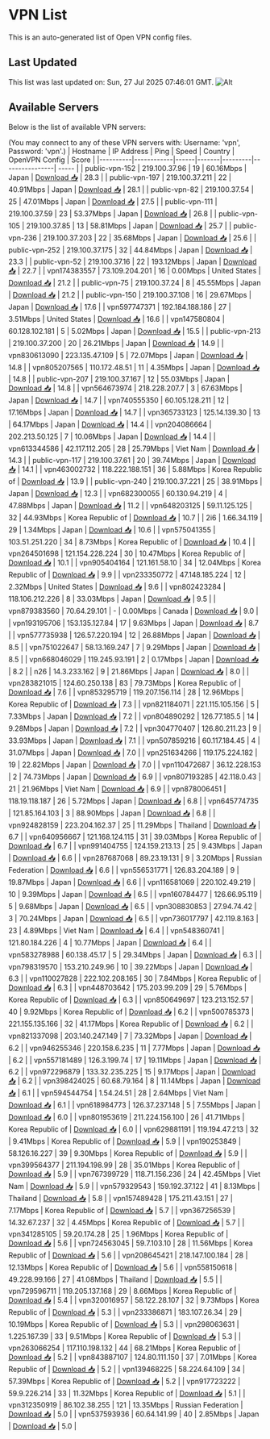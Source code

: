 # VPN List

This is an auto-generated list of Open VPN config files.

## Last Updated

This list was last updated on: Sun, 27 Jul 2025 07:46:01 GMT.
![Alt](https://repobeats.axiom.co/api/embed/186b98318ef1479477931607c1ad7d823f12451f.svg "Repobeats analytics image")

## Available Servers

Below is the list of available VPN servers:

(You may connect to any of these VPN servers with: Username: 'vpn', Password: 'vpn'.)
| Hostname | IP Address | Ping | Speed | Country | OpenVPN Config | Score |
|----------|------------|------|-------|---------|----------------| ----- |
| public-vpn-152 | 219.100.37.96 | 19 | 60.16Mbps | Japan | [Download 📥](./configs/server_0_JP.ovpn) | 28.3 |
| public-vpn-197 | 219.100.37.211 | 22 | 40.91Mbps | Japan | [Download 📥](./configs/server_1_JP.ovpn) | 28.1 |
| public-vpn-82 | 219.100.37.54 | 25 | 47.01Mbps | Japan | [Download 📥](./configs/server_2_JP.ovpn) | 27.5 |
| public-vpn-111 | 219.100.37.59 | 23 | 53.37Mbps | Japan | [Download 📥](./configs/server_3_JP.ovpn) | 26.8 |
| public-vpn-105 | 219.100.37.85 | 13 | 58.81Mbps | Japan | [Download 📥](./configs/server_4_JP.ovpn) | 25.7 |
| public-vpn-236 | 219.100.37.203 | 22 | 35.68Mbps | Japan | [Download 📥](./configs/server_5_JP.ovpn) | 25.6 |
| public-vpn-252 | 219.100.37.175 | 32 | 44.84Mbps | Japan | [Download 📥](./configs/server_6_JP.ovpn) | 23.3 |
| public-vpn-52 | 219.100.37.16 | 22 | 193.12Mbps | Japan | [Download 📥](./configs/server_7_JP.ovpn) | 22.7 |
| vpn174383557 | 73.109.204.201 | 16 | 0.00Mbps | United States | [Download 📥](./configs/server_8_US.ovpn) | 21.2 |
| public-vpn-75 | 219.100.37.24 | 8 | 45.55Mbps | Japan | [Download 📥](./configs/server_9_JP.ovpn) | 21.2 |
| public-vpn-150 | 219.100.37.108 | 16 | 29.67Mbps | Japan | [Download 📥](./configs/server_10_JP.ovpn) | 17.6 |
| vpn597747371 | 192.184.188.186 | 27 | 3.51Mbps | United States | [Download 📥](./configs/server_11_US.ovpn) | 16.6 |
| vpn147580804 | 60.128.102.181 | 5 | 5.02Mbps | Japan | [Download 📥](./configs/server_12_JP.ovpn) | 15.5 |
| public-vpn-213 | 219.100.37.200 | 20 | 26.21Mbps | Japan | [Download 📥](./configs/server_13_JP.ovpn) | 14.9 |
| vpn830613090 | 223.135.47.109 | 5 | 72.07Mbps | Japan | [Download 📥](./configs/server_14_JP.ovpn) | 14.8 |
| vpn805207565 | 110.172.48.51 | 11 | 4.35Mbps | Japan | [Download 📥](./configs/server_15_JP.ovpn) | 14.8 |
| public-vpn-207 | 219.100.37.167 | 12 | 55.03Mbps | Japan | [Download 📥](./configs/server_16_JP.ovpn) | 14.8 |
| vpn564673974 | 218.228.207.7 | 3 | 67.63Mbps | Japan | [Download 📥](./configs/server_17_JP.ovpn) | 14.7 |
| vpn740555350 | 60.105.128.211 | 12 | 17.16Mbps | Japan | [Download 📥](./configs/server_18_JP.ovpn) | 14.7 |
| vpn365733123 | 125.14.139.30 | 13 | 64.17Mbps | Japan | [Download 📥](./configs/server_19_JP.ovpn) | 14.4 |
| vpn204086664 | 202.213.50.125 | 7 | 10.06Mbps | Japan | [Download 📥](./configs/server_20_JP.ovpn) | 14.4 |
| vpn613344586 | 42.117.112.205 | 28 | 25.79Mbps | Viet Nam | [Download 📥](./configs/server_21_VN.ovpn) | 14.3 |
| public-vpn-117 | 219.100.37.61 | 20 | 39.74Mbps | Japan | [Download 📥](./configs/server_22_JP.ovpn) | 14.1 |
| vpn463002732 | 118.222.188.151 | 36 | 5.88Mbps | Korea Republic of | [Download 📥](./configs/server_23_KR.ovpn) | 13.9 |
| public-vpn-240 | 219.100.37.221 | 25 | 38.91Mbps | Japan | [Download 📥](./configs/server_24_JP.ovpn) | 12.3 |
| vpn682300055 | 60.130.94.219 | 4 | 47.88Mbps | Japan | [Download 📥](./configs/server_25_JP.ovpn) | 11.2 |
| vpn648203125 | 59.11.125.125 | 32 | 44.93Mbps | Korea Republic of | [Download 📥](./configs/server_26_KR.ovpn) | 10.7 |
| 2i6 | 1.66.34.119 | 29 | 1.34Mbps | Japan | [Download 📥](./configs/server_27_JP.ovpn) | 10.6 |
| vpn575041355 | 103.51.251.220 | 34 | 8.73Mbps | Korea Republic of | [Download 📥](./configs/server_28_KR.ovpn) | 10.4 |
| vpn264501698 | 121.154.228.224 | 30 | 10.47Mbps | Korea Republic of | [Download 📥](./configs/server_29_KR.ovpn) | 10.1 |
| vpn905404164 | 121.161.58.10 | 34 | 12.04Mbps | Korea Republic of | [Download 📥](./configs/server_30_KR.ovpn) | 9.9 |
| vpn233350772 | 47.148.185.224 | 12 | 2.32Mbps | United States | [Download 📥](./configs/server_31_US.ovpn) | 9.6 |
| vpn802423284 | 118.106.212.226 | 8 | 33.03Mbps | Japan | [Download 📥](./configs/server_32_JP.ovpn) | 9.5 |
| vpn879383560 | 70.64.29.101 | - | 0.00Mbps | Canada | [Download 📥](./configs/server_33_CA.ovpn) | 9.0 |
| vpn193195706 | 153.135.127.84 | 17 | 9.63Mbps | Japan | [Download 📥](./configs/server_34_JP.ovpn) | 8.7 |
| vpn577735938 | 126.57.220.194 | 12 | 26.88Mbps | Japan | [Download 📥](./configs/server_35_JP.ovpn) | 8.5 |
| vpn751022647 | 58.13.169.247 | 7 | 9.29Mbps | Japan | [Download 📥](./configs/server_36_JP.ovpn) | 8.5 |
| vpn668046029 | 119.245.93.191 | 2 | 0.17Mbps | Japan | [Download 📥](./configs/server_37_JP.ovpn) | 8.2 |
| n26 | 14.3.233.162 | 9 | 21.86Mbps | Japan | [Download 📥](./configs/server_38_JP.ovpn) | 8.0 |
| vpn283821015 | 124.60.250.138 | 83 | 79.73Mbps | Korea Republic of | [Download 📥](./configs/server_39_KR.ovpn) | 7.6 |
| vpn853295719 | 119.207.156.114 | 28 | 12.96Mbps | Korea Republic of | [Download 📥](./configs/server_40_KR.ovpn) | 7.3 |
| vpn821184071 | 221.115.105.156 | 5 | 7.33Mbps | Japan | [Download 📥](./configs/server_41_JP.ovpn) | 7.2 |
| vpn804890292 | 126.77.185.5 | 14 | 9.28Mbps | Japan | [Download 📥](./configs/server_42_JP.ovpn) | 7.2 |
| vpn304770407 | 126.80.211.23 | 9 | 33.93Mbps | Japan | [Download 📥](./configs/server_43_JP.ovpn) | 7.1 |
| vpn507859216 | 60.117.184.45 | 4 | 31.07Mbps | Japan | [Download 📥](./configs/server_44_JP.ovpn) | 7.0 |
| vpn251634266 | 119.175.224.182 | 19 | 22.82Mbps | Japan | [Download 📥](./configs/server_45_JP.ovpn) | 7.0 |
| vpn110472687 | 36.12.228.153 | 2 | 74.73Mbps | Japan | [Download 📥](./configs/server_46_JP.ovpn) | 6.9 |
| vpn807193285 | 42.118.0.43 | 21 | 21.96Mbps | Viet Nam | [Download 📥](./configs/server_47_VN.ovpn) | 6.9 |
| vpn878006451 | 118.19.118.187 | 26 | 5.72Mbps | Japan | [Download 📥](./configs/server_48_JP.ovpn) | 6.8 |
| vpn645774735 | 121.85.164.103 | 3 | 88.90Mbps | Japan | [Download 📥](./configs/server_49_JP.ovpn) | 6.8 |
| vpn924828159 | 223.204.162.37 | 25 | 11.29Mbps | Thailand | [Download 📥](./configs/server_50_TH.ovpn) | 6.7 |
| vpn640956667 | 121.168.124.115 | 31 | 39.03Mbps | Korea Republic of | [Download 📥](./configs/server_51_KR.ovpn) | 6.7 |
| vpn991404755 | 124.159.213.13 | 25 | 9.43Mbps | Japan | [Download 📥](./configs/server_52_JP.ovpn) | 6.6 |
| vpn287687068 | 89.23.19.131 | 9 | 3.20Mbps | Russian Federation | [Download 📥](./configs/server_53_RU.ovpn) | 6.6 |
| vpn556531771 | 126.83.204.189 | 9 | 19.87Mbps | Japan | [Download 📥](./configs/server_54_JP.ovpn) | 6.6 |
| vpn116581069 | 220.102.49.219 | 10 | 9.39Mbps | Japan | [Download 📥](./configs/server_55_JP.ovpn) | 6.5 |
| vpn160784477 | 126.66.95.119 | 5 | 9.68Mbps | Japan | [Download 📥](./configs/server_56_JP.ovpn) | 6.5 |
| vpn308830853 | 27.94.74.42 | 3 | 70.24Mbps | Japan | [Download 📥](./configs/server_57_JP.ovpn) | 6.5 |
| vpn736017797 | 42.119.8.163 | 23 | 4.89Mbps | Viet Nam | [Download 📥](./configs/server_58_VN.ovpn) | 6.4 |
| vpn548360741 | 121.80.184.226 | 4 | 10.77Mbps | Japan | [Download 📥](./configs/server_59_JP.ovpn) | 6.4 |
| vpn583278988 | 60.138.45.17 | 5 | 29.34Mbps | Japan | [Download 📥](./configs/server_60_JP.ovpn) | 6.3 |
| vpn798319570 | 153.210.249.96 | 10 | 39.22Mbps | Japan | [Download 📥](./configs/server_61_JP.ovpn) | 6.3 |
| vpn110027828 | 222.102.208.165 | 30 | 7.84Mbps | Korea Republic of | [Download 📥](./configs/server_62_KR.ovpn) | 6.3 |
| vpn448703642 | 175.203.99.209 | 29 | 5.76Mbps | Korea Republic of | [Download 📥](./configs/server_63_KR.ovpn) | 6.3 |
| vpn850649697 | 123.213.152.57 | 40 | 9.92Mbps | Korea Republic of | [Download 📥](./configs/server_64_KR.ovpn) | 6.2 |
| vpn500785373 | 221.155.135.166 | 32 | 41.17Mbps | Korea Republic of | [Download 📥](./configs/server_65_KR.ovpn) | 6.2 |
| vpn821337098 | 203.140.247.149 | 7 | 73.32Mbps | Japan | [Download 📥](./configs/server_66_JP.ovpn) | 6.2 |
| vpn946255346 | 220.158.6.235 | 11 | 7.77Mbps | Japan | [Download 📥](./configs/server_67_JP.ovpn) | 6.2 |
| vpn557181489 | 126.3.199.74 | 17 | 19.11Mbps | Japan | [Download 📥](./configs/server_68_JP.ovpn) | 6.2 |
| vpn972296879 | 133.32.235.225 | 15 | 9.17Mbps | Japan | [Download 📥](./configs/server_69_JP.ovpn) | 6.2 |
| vpn398424025 | 60.68.79.164 | 8 | 11.14Mbps | Japan | [Download 📥](./configs/server_70_JP.ovpn) | 6.1 |
| vpn594544754 | 1.54.24.51 | 28 | 2.64Mbps | Viet Nam | [Download 📥](./configs/server_71_VN.ovpn) | 6.1 |
| vpn618984773 | 126.37.237.148 | 5 | 7.55Mbps | Japan | [Download 📥](./configs/server_72_JP.ovpn) | 6.0 |
| vpn801953619 | 211.224.156.100 | 26 | 41.71Mbps | Korea Republic of | [Download 📥](./configs/server_73_KR.ovpn) | 6.0 |
| vpn629881191 | 119.194.47.213 | 32 | 9.41Mbps | Korea Republic of | [Download 📥](./configs/server_74_KR.ovpn) | 5.9 |
| vpn190253849 | 58.126.16.227 | 39 | 9.30Mbps | Korea Republic of | [Download 📥](./configs/server_75_KR.ovpn) | 5.9 |
| vpn399564377 | 211.194.198.99 | 28 | 35.01Mbps | Korea Republic of | [Download 📥](./configs/server_76_KR.ovpn) | 5.9 |
| vpn767399729 | 118.71.156.236 | 24 | 42.45Mbps | Viet Nam | [Download 📥](./configs/server_77_VN.ovpn) | 5.9 |
| vpn579329543 | 159.192.37.122 | 41 | 8.13Mbps | Thailand | [Download 📥](./configs/server_78_TH.ovpn) | 5.8 |
| vpn157489428 | 175.211.43.151 | 27 | 7.17Mbps | Korea Republic of | [Download 📥](./configs/server_79_KR.ovpn) | 5.7 |
| vpn367256539 | 14.32.67.237 | 32 | 4.45Mbps | Korea Republic of | [Download 📥](./configs/server_80_KR.ovpn) | 5.7 |
| vpn341285105 | 59.20.174.28 | 25 | 1.96Mbps | Korea Republic of | [Download 📥](./configs/server_81_KR.ovpn) | 5.6 |
| vpn724563045 | 59.7.103.10 | 28 | 11.56Mbps | Korea Republic of | [Download 📥](./configs/server_82_KR.ovpn) | 5.6 |
| vpn208645421 | 218.147.100.184 | 28 | 12.13Mbps | Korea Republic of | [Download 📥](./configs/server_83_KR.ovpn) | 5.6 |
| vpn558150618 | 49.228.99.166 | 27 | 41.08Mbps | Thailand | [Download 📥](./configs/server_84_TH.ovpn) | 5.5 |
| vpn729596711 | 119.205.137.168 | 29 | 8.66Mbps | Korea Republic of | [Download 📥](./configs/server_85_KR.ovpn) | 5.4 |
| vpn320016957 | 58.122.28.107 | 32 | 9.73Mbps | Korea Republic of | [Download 📥](./configs/server_86_KR.ovpn) | 5.3 |
| vpn233386871 | 183.107.26.34 | 29 | 10.19Mbps | Korea Republic of | [Download 📥](./configs/server_87_KR.ovpn) | 5.3 |
| vpn298063631 | 1.225.167.39 | 33 | 9.51Mbps | Korea Republic of | [Download 📥](./configs/server_88_KR.ovpn) | 5.3 |
| vpn263066254 | 117.110.198.132 | 44 | 68.21Mbps | Korea Republic of | [Download 📥](./configs/server_89_KR.ovpn) | 5.2 |
| vpn843887107 | 124.80.111.150 | 37 | 7.01Mbps | Korea Republic of | [Download 📥](./configs/server_90_KR.ovpn) | 5.2 |
| vpn139468225 | 58.224.64.109 | 34 | 57.39Mbps | Korea Republic of | [Download 📥](./configs/server_91_KR.ovpn) | 5.2 |
| vpn917723222 | 59.9.226.214 | 33 | 11.32Mbps | Korea Republic of | [Download 📥](./configs/server_92_KR.ovpn) | 5.1 |
| vpn312350919 | 86.102.38.255 | 121 | 13.35Mbps | Russian Federation | [Download 📥](./configs/server_93_RU.ovpn) | 5.0 |
| vpn537593936 | 60.64.141.99 | 40 | 2.85Mbps | Japan | [Download 📥](./configs/server_94_JP.ovpn) | 5.0 |
